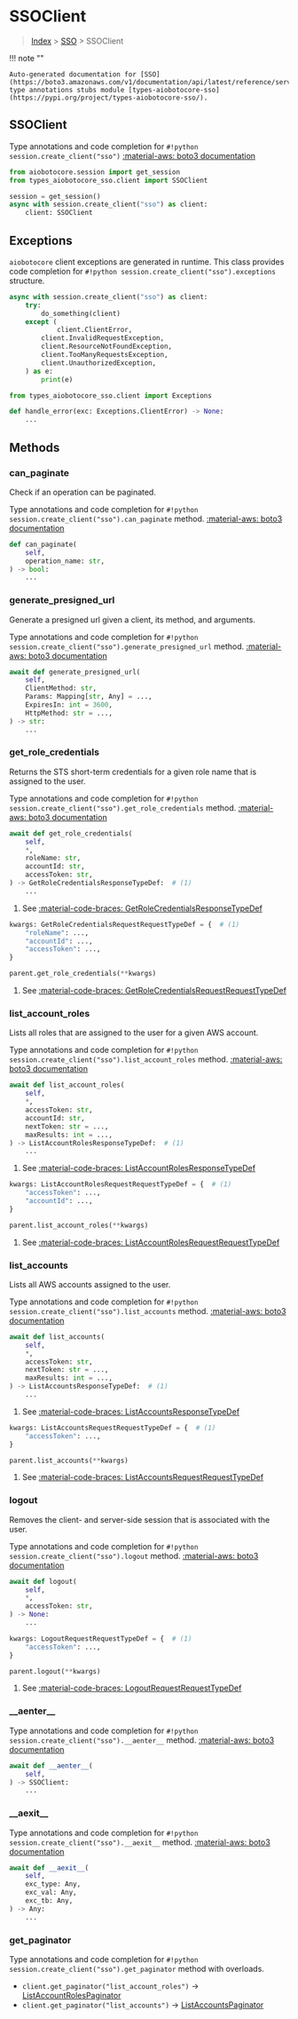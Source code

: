 # SSOClient

> [Index](../README.md) > [SSO](./README.md) > SSOClient

!!! note ""

    Auto-generated documentation for [SSO](https://boto3.amazonaws.com/v1/documentation/api/latest/reference/services/sso.html#SSO)
    type annotations stubs module [types-aiobotocore-sso](https://pypi.org/project/types-aiobotocore-sso/).

## SSOClient

Type annotations and code completion for `#!python session.create_client("sso")`
[:material-aws: boto3 documentation](https://boto3.amazonaws.com/v1/documentation/api/latest/reference/services/sso.html#SSO.Client)

```python title="Usage example"
from aiobotocore.session import get_session
from types_aiobotocore_sso.client import SSOClient

session = get_session()
async with session.create_client("sso") as client:
    client: SSOClient
```

## Exceptions


`aiobotocore` client exceptions are generated in runtime.
This class provides code completion for `#!python session.create_client("sso").exceptions` structure.

```python title="Usage example"
async with session.create_client("sso") as client:
    try:
        do_something(client)
    except (
            client.ClientError,
        client.InvalidRequestException,
        client.ResourceNotFoundException,
        client.TooManyRequestsException,
        client.UnauthorizedException,
    ) as e:
        print(e)
```

```python title="Type checking example"
from types_aiobotocore_sso.client import Exceptions

def handle_error(exc: Exceptions.ClientError) -> None:
    ...
```


## Methods


### can\_paginate

Check if an operation can be paginated.

Type annotations and code completion for `#!python session.create_client("sso").can_paginate` method.
[:material-aws: boto3 documentation](https://boto3.amazonaws.com/v1/documentation/api/latest/reference/services/sso.html#SSO.Client.can_paginate)

```python title="Method definition"
def can_paginate(
    self,
    operation_name: str,
) -> bool:
    ...
```


### generate\_presigned\_url

Generate a presigned url given a client, its method, and arguments.

Type annotations and code completion for `#!python session.create_client("sso").generate_presigned_url` method.
[:material-aws: boto3 documentation](https://boto3.amazonaws.com/v1/documentation/api/latest/reference/services/sso.html#SSO.Client.generate_presigned_url)

```python title="Method definition"
await def generate_presigned_url(
    self,
    ClientMethod: str,
    Params: Mapping[str, Any] = ...,
    ExpiresIn: int = 3600,
    HttpMethod: str = ...,
) -> str:
    ...
```


### get\_role\_credentials

Returns the STS short-term credentials for a given role name that is assigned to
the user.

Type annotations and code completion for `#!python session.create_client("sso").get_role_credentials` method.
[:material-aws: boto3 documentation](https://boto3.amazonaws.com/v1/documentation/api/latest/reference/services/sso.html#SSO.Client.get_role_credentials)

```python title="Method definition"
await def get_role_credentials(
    self,
    *,
    roleName: str,
    accountId: str,
    accessToken: str,
) -> GetRoleCredentialsResponseTypeDef:  # (1)
    ...
```

1. See [:material-code-braces: GetRoleCredentialsResponseTypeDef](./type_defs.md#getrolecredentialsresponsetypedef) 


```python title="Usage example with kwargs"
kwargs: GetRoleCredentialsRequestRequestTypeDef = {  # (1)
    "roleName": ...,
    "accountId": ...,
    "accessToken": ...,
}

parent.get_role_credentials(**kwargs)
```

1. See [:material-code-braces: GetRoleCredentialsRequestRequestTypeDef](./type_defs.md#getrolecredentialsrequestrequesttypedef) 

### list\_account\_roles

Lists all roles that are assigned to the user for a given AWS account.

Type annotations and code completion for `#!python session.create_client("sso").list_account_roles` method.
[:material-aws: boto3 documentation](https://boto3.amazonaws.com/v1/documentation/api/latest/reference/services/sso.html#SSO.Client.list_account_roles)

```python title="Method definition"
await def list_account_roles(
    self,
    *,
    accessToken: str,
    accountId: str,
    nextToken: str = ...,
    maxResults: int = ...,
) -> ListAccountRolesResponseTypeDef:  # (1)
    ...
```

1. See [:material-code-braces: ListAccountRolesResponseTypeDef](./type_defs.md#listaccountrolesresponsetypedef) 


```python title="Usage example with kwargs"
kwargs: ListAccountRolesRequestRequestTypeDef = {  # (1)
    "accessToken": ...,
    "accountId": ...,
}

parent.list_account_roles(**kwargs)
```

1. See [:material-code-braces: ListAccountRolesRequestRequestTypeDef](./type_defs.md#listaccountrolesrequestrequesttypedef) 

### list\_accounts

Lists all AWS accounts assigned to the user.

Type annotations and code completion for `#!python session.create_client("sso").list_accounts` method.
[:material-aws: boto3 documentation](https://boto3.amazonaws.com/v1/documentation/api/latest/reference/services/sso.html#SSO.Client.list_accounts)

```python title="Method definition"
await def list_accounts(
    self,
    *,
    accessToken: str,
    nextToken: str = ...,
    maxResults: int = ...,
) -> ListAccountsResponseTypeDef:  # (1)
    ...
```

1. See [:material-code-braces: ListAccountsResponseTypeDef](./type_defs.md#listaccountsresponsetypedef) 


```python title="Usage example with kwargs"
kwargs: ListAccountsRequestRequestTypeDef = {  # (1)
    "accessToken": ...,
}

parent.list_accounts(**kwargs)
```

1. See [:material-code-braces: ListAccountsRequestRequestTypeDef](./type_defs.md#listaccountsrequestrequesttypedef) 

### logout

Removes the client- and server-side session that is associated with the user.

Type annotations and code completion for `#!python session.create_client("sso").logout` method.
[:material-aws: boto3 documentation](https://boto3.amazonaws.com/v1/documentation/api/latest/reference/services/sso.html#SSO.Client.logout)

```python title="Method definition"
await def logout(
    self,
    *,
    accessToken: str,
) -> None:
    ...
```



```python title="Usage example with kwargs"
kwargs: LogoutRequestRequestTypeDef = {  # (1)
    "accessToken": ...,
}

parent.logout(**kwargs)
```

1. See [:material-code-braces: LogoutRequestRequestTypeDef](./type_defs.md#logoutrequestrequesttypedef) 

### \_\_aenter\_\_



Type annotations and code completion for `#!python session.create_client("sso").__aenter__` method.
[:material-aws: boto3 documentation](https://boto3.amazonaws.com/v1/documentation/api/latest/reference/services/sso.html#SSO.Client.__aenter__)

```python title="Method definition"
await def __aenter__(
    self,
) -> SSOClient:
    ...
```


### \_\_aexit\_\_



Type annotations and code completion for `#!python session.create_client("sso").__aexit__` method.
[:material-aws: boto3 documentation](https://boto3.amazonaws.com/v1/documentation/api/latest/reference/services/sso.html#SSO.Client.__aexit__)

```python title="Method definition"
await def __aexit__(
    self,
    exc_type: Any,
    exc_val: Any,
    exc_tb: Any,
) -> Any:
    ...
```




### get_paginator

Type annotations and code completion for `#!python session.create_client("sso").get_paginator` method with overloads.

- `client.get_paginator("list_account_roles")` -> [ListAccountRolesPaginator](./paginators.md#listaccountrolespaginator)
- `client.get_paginator("list_accounts")` -> [ListAccountsPaginator](./paginators.md#listaccountspaginator)



